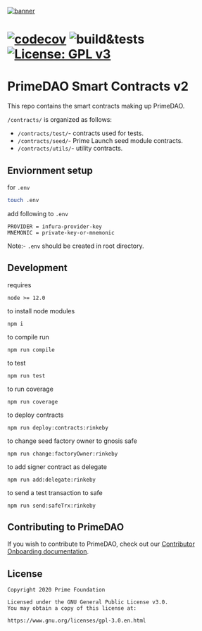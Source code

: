 [![banner](https://i.ibb.co/BqjcRGG/Prime-DAO-Github-Contracts-Banner.png)](https://www.prime.xyz/)

#  [![codecov](https://codecov.io/gh/PrimeDAO/contracts-v2/branch/main/graph/badge.svg?token=XNGL2Z8CBE)](https://codecov.io/gh/PrimeDAO/contracts-v2)  ![build&tests](https://github.com/PrimeDAO/contracts-v2/actions/workflows/ci-config.yml/badge.svg) [![License: GPL v3](https://img.shields.io/badge/License-GPLv3-blue.svg)](https://www.gnu.org/licenses/gpl-3.0)

# PrimeDAO Smart Contracts v2  

This repo contains the smart contracts making up PrimeDAO.

`/contracts/` is organized as follows:

- `/contracts/test/`- contracts used for tests.
- `/contracts/seed/`- Prime Launch seed module contracts.
- `/contracts/utils/`- utility contracts.

## Enviornment setup

for ```.env```

```bash
touch .env
```

add following to ```.env```

```
PROVIDER = infura-provider-key
MNEMONIC = private-key-or-mnemonic
```


Note:- ```.env``` should be created in root directory.

## Development

requires 

```
node >= 12.0
````

to install node modules

```
npm i
```

to compile run

```
npm run compile
```

to test

```
npm run test
```

to run coverage

```
npm run coverage
```

to deploy contracts

```
npm run deploy:contracts:rinkeby
```

to change seed factory owner to gnosis safe

```
npm run change:factoryOwner:rinkeby
```

to add signer contract as delegate

```
npm run add:delegate:rinkeby
```

to send a test transaction to safe

```
npm run send:safeTrx:rinkeby
```


## Contributing to PrimeDAO
If you wish to contribute to PrimeDAO, check out our [Contributor Onboarding documentation](https://docs.primedao.io/primedao/call-for-contributors).

## License
```
Copyright 2020 Prime Foundation

Licensed under the GNU General Public License v3.0.
You may obtain a copy of this license at:

https://www.gnu.org/licenses/gpl-3.0.en.html

```
